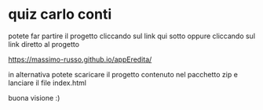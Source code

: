 # quiz carlo conti

potete far partire il progetto cliccando sul link qui sotto  oppure cliccando sul link diretto al progetto 

https://massimo-russo.github.io/appEredita/


in alternativa potete scaricare il progetto contenuto nel pacchetto zip e lanciare il file index.html

buona visione  :)

